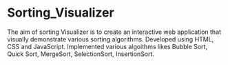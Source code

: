 # Sorting_Visualizer
The aim of sorting Visualizer is to create an interactive web application that visually demonstrate various sorting algorithms.
Developed using HTML, CSS and JavaScript.
Implemented various algoithms likes Bubble Sort, Quick Sort, MergeSort, SelectionSort, InsertionSort. 
